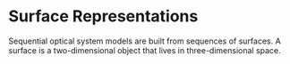 # Surface Representations

Sequential optical system models are built from sequences of surfaces. A surface is a two-dimensional object that lives in three-dimensional space.
